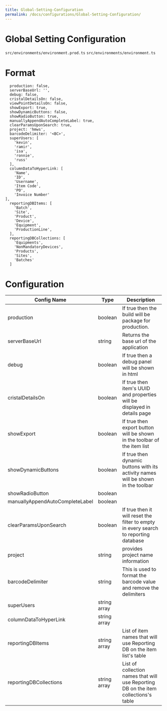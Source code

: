 ```yaml
---
title: Global-Setting-Configuration
permalink: /docs/configurations/Global-Setting-Configuration/
---
```


# Global Setting Configuration
`src/environments/environment.prod.ts`
`src/environments/environment.ts`

# Format
```
  production: false,
  serverBaseUrl: '',
  debug: false,
  cristalDetailsOn: false,
  viewPointDetailsOn: false,
  showExport: true,
  showDynamicButtons: false,
  showRadioButton: true,
  manuallyAppendAutoCompleteLabel: true,
  clearParamsUponSearch: true,
  project: 'hmws',
  barcodeDelimiter: '<BC>',
  superUsers: [
    'kevin',
    'ramir',
    'isa',
    'ronnie',
    'russ'
  ],
  columnDataToHyperLink: [
    'Name',
    'ID',
    'Username',
    'Item Code',
    'PO',
    'Invoice Number'
],
  reportingDBItems: [
    'Batch',
    'Site',
    'Product',
    'Device',
    'Equipment',
    'ProductionLine',
  ],
  reportingDBCollections: [
    'Equipments',
    'NonMandatoryDevices',
    'Products',
    'Sites',
    'Batches'
  ]

```
# Configuration
| Config Name | Type | Description |
| ------------- | ------------- | ------------- |
|production|boolean|If true then the build will be package for production.|
|serverBaseUrl|string|Returns the base url of the application|
|debug|boolean|If true then a debug panel will be shown in html|
|cristalDetailsOn|boolean|If true then item's UUID and properties will be displayed in details page|
|showExport|boolean|If true then export button will be shown in the toolbar of the item list|
|showDynamicButtons|boolean|If true then dynamic buttons with its activity names will be shown in the toolbar|
|showRadioButton|boolean||
|manuallyAppendAutoCompleteLabel|boolean||
|clearParamsUponSearch|boolean|If true then it will reset the filter to empty in every search to reporting database|
|project|string|provides project name information|
|barcodeDelimiter|string|This is used to format the barcode value and remove the delimiters|
|superUsers|string array||
|columnDataToHyperLink|string array||
|reportingDBItems|string array|List of item names that will use Reporting DB on the item list's table|
|reportingDBCollections|string array|List of collection names that will use Reporting DB on the item collections's table|
